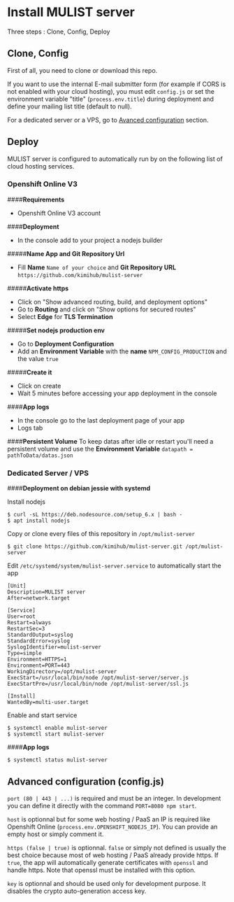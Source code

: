 # Install MULIST server

Three steps : Clone, Config, Deploy

## Clone, Config

First of all, you need to clone or download this repo.

If you want to use the internal E-mail submitter form (for example if CORS is not enabled with your cloud hosting), you must edit `config.js` or set the environment variable "title" (`process.env.title`) during deployment and define your mailing list title (default to null).

For a dedicated server or a VPS, go to [Avanced configuration](#advanced_config) section.

## Deploy

MULIST server is configured to automatically run by on the following list of cloud hosting services.

### **Openshift Online V3**

####**Requirements**
- Openshift Online V3 account

####**Deployment**
- In the console add to your project a nodejs builder

#####**Name App and Git Repository Url**

- Fill **Name** `Name of your choice` and **Git Repository URL** `https://github.com/kimihub/mulist-server`

#####**Activate https**

- Click on "Show advanced routing, build, and deployment options"
- Go to **Routing** and click on "Show options for secured routes"
- Select **Edge** for **TLS Termination**

#####**Set nodejs production env**

- Go to **Deployment Configuration**
- Add an **Environment Variable** with the **name** `NPM_CONFIG_PRODUCTION` and the value `true`

#####**Create it**

- Click on create 
- Wait 5 minutes before accessing your app deployment in the console

####**App logs**

- In the console go to the last deployment page of your app
- Logs tab

####**Persistent Volume**
To keep datas after idle or restart you'll need a persistent volume and use the **Environment Variable** `datapath = pathToData/datas.json`


### **Dedicated Server / VPS**

####**Deployment on debian jessie with systemd**

Install nodejs

    $ curl -sL https://deb.nodesource.com/setup_6.x | bash -
    $ apt install nodejs


Copy or clone every files of this repository in `/opt/mulist-server`

    $ git clone https://github.com/kimihub/mulist-server.git /opt/mulist-server

Edit `/etc/systemd/system/mulist-server.service` to automatically start the app   

    [Unit]
    Description=MULIST server
    After=network.target

    [Service]
    User=root
    Restart=always
    RestartSec=3
    StandardOutput=syslog
    StandardError=syslog
    SyslogIdentifier=mulist-server
    Type=simple
    Environment=HTTPS=1
    Environment=PORT=443
    WorkingDirectory=/opt/mulist-server
    ExecStart=/usr/local/bin/node /opt/mulist-server/server.js
    ExecStartPre=/usr/local/bin/node /opt/mulist-server/ssl.js

    [Install]
    WantedBy=multi-user.target


Enable and start service

    $ systemctl enable mulist-server
    $ systemctl start mulist-server

####**App logs**

    $ systemctl status mulist-server

## <a name="advanced_config"></a> Advanced configuration (config.js)

`port (80 | 443 | ...)` is required and must be an integer. In development you can define it directly with the command `PORT=8080 npm start`.

`host` is optionnal but for some web hosting / PaaS an IP is required like Openshift Online (`process.env.OPENSHIFT_NODEJS_IP`). You can provide an empty host or simply comment it.

`https (false | true)` is optionnal. `false` or simply not defined is usually the best choice because most of web hosting / PaaS already provide https. If `true`, the app will automatically generate certificates with `openssl` and handle https. Note that openssl must be installed with this option.

`key` is optionnal and should be used only for development purpose. It disables the crypto auto-generation access key.
